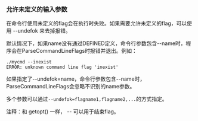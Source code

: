 ### 允许未定义的输入参数

在命令行使用未定义的flag会在执行时失败。如果需要允许未定义的flag，可以使用 --undefok 来去掉报错。

默认情况下，如果name没有通过DEFINED定义，命令行参数包含--name时，程序会在ParseCommandLineFlags时报错并退出。例如：

```shell
./mycmd --inexist
ERROR: unknown command line flag 'inexist'
```

如果指定了--undefok=name，命令行参数包含--name时，ParseCommandLineFlags会忽略不识别的name参数。

多个参数可以通过`--undefok=flagname1,flagname2,...`的方式指定。

注释：和 getopt() 一样， -- 可以用于结束flag。

